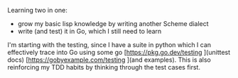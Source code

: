 Learning two in one:
- grow my basic lisp knowledge by writing another Scheme dialect
- write (and test) it in Go, which I still need to learn

I'm starting with the testing, since I have a suite in python which
I can effectively trace into Go using some go [https://pkg.go.dev/testing ](unittest docs) [https://gobyexample.com/testing ](and examples).
This is also reinforcing my TDD habits by thinking through the test 
cases first.
